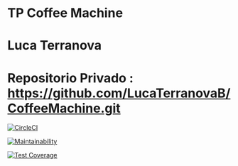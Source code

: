# TP Coffee Machine 

# Luca Terranova
# Repositorio Privado : https://github.com/LucaTerranovaB/CoffeeMachine.git

[![CircleCI](https://dl.circleci.com/status-badge/img/gh/LucaTerranovaB/CoffeeMachine/tree/main.svg?style=svg)](https://dl.circleci.com/status-badge/redirect/gh/LucaTerranovaB/CoffeeMachine/tree/main)

[![Maintainability](https://api.codeclimate.com/v1/badges/3a59582332edf5677896/maintainability)](https://codeclimate.com/github/LucaTerranovaB/CoffeeMachine/maintainability)

[![Test Coverage](https://api.codeclimate.com/v1/badges/3a59582332edf5677896/test_coverage)](https://codeclimate.com/github/LucaTerranovaB/CoffeeMachine/test_coverage)